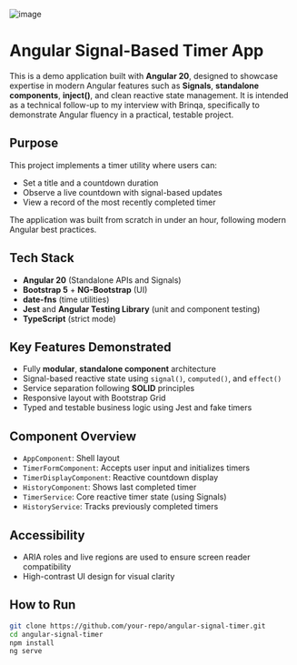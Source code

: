 ![image](https://github.com/user-attachments/assets/a4ea7afd-b8df-4f0b-9ecb-04d38360bb5d)

# Angular Signal-Based Timer App

This is a demo application built with **Angular 20**, designed to showcase expertise in modern Angular features such as **Signals**, **standalone components**, **inject()**, and clean reactive state management. It is intended as a technical follow-up to my interview with Brinqa, specifically to demonstrate Angular fluency in a practical, testable project.

## Purpose

This project implements a timer utility where users can:
- Set a title and a countdown duration
- Observe a live countdown with signal-based updates
- View a record of the most recently completed timer

The application was built from scratch in under an hour, following modern Angular best practices.

## Tech Stack

- **Angular 20** (Standalone APIs and Signals)
- **Bootstrap 5** + **NG-Bootstrap** (UI)
- **date-fns** (time utilities)
- **Jest** and **Angular Testing Library** (unit and component testing)
- **TypeScript** (strict mode)

## Key Features Demonstrated

- Fully **modular**, **standalone component** architecture
- Signal-based reactive state using `signal()`, `computed()`, and `effect()`
- Service separation following **SOLID** principles
- Responsive layout with Bootstrap Grid
- Typed and testable business logic using Jest and fake timers

## Component Overview

- `AppComponent`: Shell layout
- `TimerFormComponent`: Accepts user input and initializes timers
- `TimerDisplayComponent`: Reactive countdown display
- `HistoryComponent`: Shows last completed timer
- `TimerService`: Core reactive timer state (using Signals)
- `HistoryService`: Tracks previously completed timers

## Accessibility

- ARIA roles and live regions are used to ensure screen reader compatibility
- High-contrast UI design for visual clarity

## How to Run

```bash
git clone https://github.com/your-repo/angular-signal-timer.git
cd angular-signal-timer
npm install
ng serve
